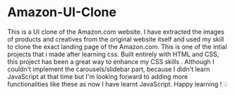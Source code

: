 # Amazon-UI-Clone
This is a UI clone of the Amazon.com website. I have extracted the images of products and creatives from the original website itself and used my skill to clone the exact landing page of the Amazon.com. This is one of the intial projects that i made after learning css. Built entirely with HTML and CSS, this project has been a great way to enhance my CSS skills .
Although I couldn't implement the carousels/slidebar part, because I didn't learn JavaScript at that time but I'm looking forward to adding more functionalities like these as now I have learnt JavaScript. 
Happy learning ! 💡
